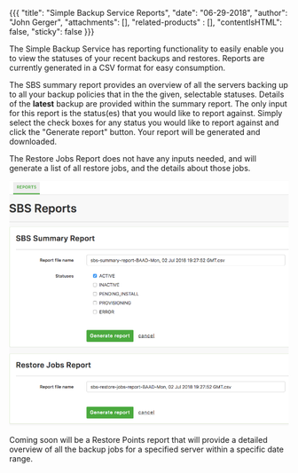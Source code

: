 {{{
  "title": "Simple Backup Service Reports",
  "date": "06-29-2018",
  "author": "John Gerger",
  "attachments": [],
  "related-products" : [],
  "contentIsHTML": false,
  "sticky": false
}}}

The Simple Backup Service has reporting functionality to easily enable you to view the statuses of your recent backups and restores. Reports are currently generated in a CSV format for easy consumption.

The SBS summary report provides an overview of all the servers backing up to all your backup policies that in the the given, selectable statuses. Details of the **latest** backup are provided within the summary report. The only input for this report is the status(es) that you would like to report against. Simply select the check boxes for any status you would like to report against and click the "Generate report" button. Your report will be generated and downloaded.

The Restore Jobs Report does not have any inputs needed, and will generate a list of all restore jobs, and the details about those jobs.


![](../images/backup/reporting/reports.png)

Coming soon will be a Restore Points report that will provide a detailed overview of all the backup jobs for a specified server within a specific date range.
